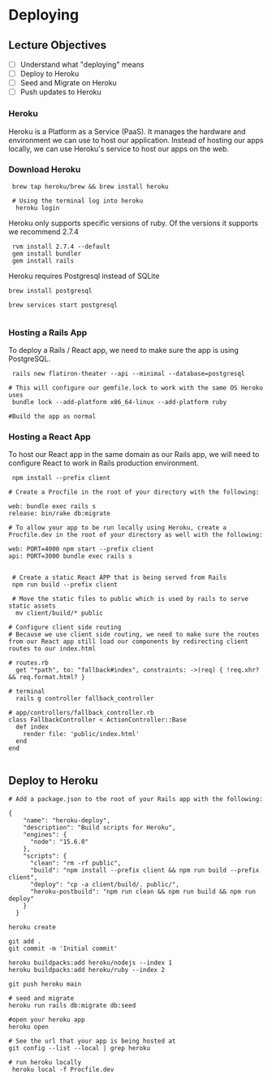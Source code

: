 # Deploying

## Lecture Objectives
- [ ] Understand what "deploying" means
- [ ] Deploy to Heroku
- [ ] Seed and Migrate on Heroku
- [ ] Push updates to Heroku

### Heroku 
Heroku is a Platform as a Service (PaaS). It manages the hardware and environment we can use to host our application. Instead of hosting our apps locally, we can use Heroku's service to host our apps on the web.

### Download Heroku 

```
 brew tap heroku/brew && brew install heroku

 # Using the terminal log into heroku 
  heroku login

```
Heroku only supports specific versions of ruby. Of the versions it supports we recommend 2.7.4

```
 rvm install 2.7.4 --default
 gem install bundler
 gem install rails

```

Heroku requires Postgresql instead of SQLite

```
brew install postgresql

brew services start postgresql


```

### Hosting a Rails App

To deploy a Rails / React app, we need to make sure the app is using PostgreSQL. 

```
 rails new flatiron-theater --api --minimal --database=postgresql

# This will configure our gemfile.lock to work with the same OS Heroku uses 
 bundle lock --add-platform x86_64-linux --add-platform ruby

#Build the app as normal 
```

### Hosting a React App


To host our React app in the same domain as our Rails app, we will need to configure React to work in Rails production environment.

```
 npm install --prefix client

# Create a Procfile in the root of your directory with the following:

web: bundle exec rails s
release: bin/rake db:migrate

# To allow your app to be run locally using Heroku, create a Procfile.dev in the root of your directory as well with the following:

web: PORT=4000 npm start --prefix client
api: PORT=3000 bundle exec rails s


 # Create a static React APP that is being served from Rails
 npm run build --prefix client

 # Move the static files to public which is used by rails to serve static assets 
  mv client/build/* public

# Configure client side routing
# Because we use client side routing, we need to make sure the routes from our React app still load our components by redirecting client routes to our index.html 

# routes.rb
  get "*path", to: "fallback#index", constraints: ->(req) { !req.xhr? && req.format.html? }

# terminal 
  rails g controller fallback_controller

# app/controllers/fallback_controller.rb
class FallbackController < ActionController::Base
  def index
    render file: 'public/index.html'
  end
end


```

## Deploy to Heroku 

``` 
# Add a package.json to the root of your Rails app with the following:
```

```
{
    "name": "heroku-deploy",
    "description": "Build scripts for Heroku",
    "engines": {
      "node": "15.6.0"
    },
    "scripts": {
      "clean": "rm -rf public",
      "build": "npm install --prefix client && npm run build --prefix client",
      "deploy": "cp -a client/build/. public/",
      "heroku-postbuild": "npm run clean && npm run build && npm run deploy"
    }
  }
```


```
heroku create

git add .
git commit -m 'Initial commit'

heroku buildpacks:add heroku/nodejs --index 1
heroku buildpacks:add heroku/ruby --index 2

git push heroku main

# seed and migrate
heroku run rails db:migrate db:seed

#open your heroku app 
heroku open

# See the url that your app is being hosted at
git config --list --local | grep heroku

# run heroku locally
 heroku local -f Procfile.dev

```


